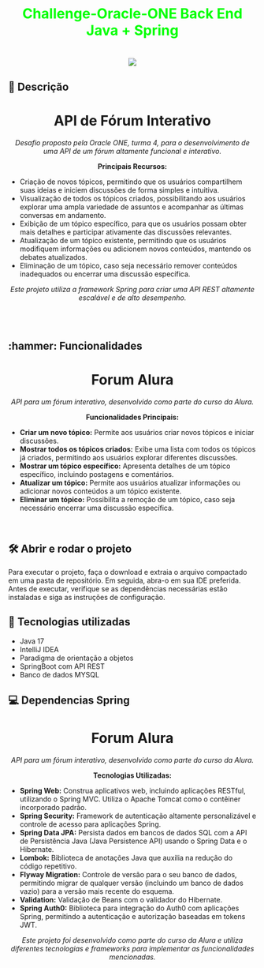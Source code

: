 <h1 align="center" style="color: #00FF00;">Challenge-Oracle-ONE Back End Java + Spring</h1>

<h1 align="center">

</h1>



<p align="center">
<img src="http://img.shields.io/static/v1?label=STATUS&message=%20EM-DESENVOLVIMENTO&color=GREEN&style=for-the-badge"/>
</p>
 
<h2 align="left"> 📖 Descrição </h2>




<h1 align="center">API de Fórum Interativo</h1>
<p align="center">
    <em>Desafio proposto pela Oracle ONE, turma 4, para o desenvolvimento de uma API de um fórum altamente funcional e interativo.</em>
</p>
<p align="center">
    <strong>Principais Recursos:</strong>
</p>
<ul>
    <li>Criação de novos tópicos, permitindo que os usuários compartilhem suas ideias e iniciem discussões de forma simples e intuitiva.</li>
    <li>Visualização de todos os tópicos criados, possibilitando aos usuários explorar uma ampla variedade de assuntos e acompanhar as últimas conversas em andamento.</li>
    <li>Exibição de um tópico específico, para que os usuários possam obter mais detalhes e participar ativamente das discussões relevantes.</li>
    <li>Atualização de um tópico existente, permitindo que os usuários modifiquem informações ou adicionem novos conteúdos, mantendo os debates atualizados.</li>
    <li>Eliminação de um tópico, caso seja necessário remover conteúdos inadequados ou encerrar uma discussão específica.</li>
</ul>
<p align="center">
    <em>Este projeto utiliza a framework Spring para criar uma API REST altamente escalável e de alto desempenho.</em>
</p>



<br><br>

<h2 align="left">:hammer: Funcionalidades</h2>

<h1 align="center">Forum Alura</h1>
<p align="center">
    <em>API para um fórum interativo, desenvolvido como parte do curso da Alura.</em>
</p>
<p align="center">
    <strong>Funcionalidades Principais:</strong>
</p>
<ul>
    <li><strong>Criar um novo tópico:</strong> Permite aos usuários criar novos tópicos e iniciar discussões.</li>
    <li><strong>Mostrar todos os tópicos criados:</strong> Exibe uma lista com todos os tópicos já criados, permitindo aos usuários explorar diferentes discussões.</li>
    <li><strong>Mostrar um tópico específico:</strong> Apresenta detalhes de um tópico específico, incluindo postagens e comentários.</li>
    <li><strong>Atualizar um tópico:</strong> Permite aos usuários atualizar informações ou adicionar novos conteúdos a um tópico existente.</li>
    <li><strong>Eliminar um tópico:</strong> Possibilita a remoção de um tópico, caso seja necessário encerrar uma discussão específica.</li>
</ul>


<br>
<h2>🛠️ Abrir e rodar o projeto</h2>

Para executar o projeto, faça o download e extraia o arquivo compactado em uma pasta de repositório. Em seguida, abra-o em sua IDE preferida. Antes de executar, verifique se as dependências necessárias estão instaladas e siga as instruções de configuração.

<h2> 🧑 Tecnologias utilizadas </h2>

- Java 17
- IntelliJ IDEA
- Paradigma de orientação a objetos
- SpringBoot com API REST
- Banco de dados MYSQL

<h2> 💻 Dependencias Spring </h2>
<h1 align="center">Forum Alura</h1>
<p align="center">
    <em>API para um fórum interativo, desenvolvido como parte do curso da Alura.</em>
</p>
<p align="center">
    <strong>Tecnologias Utilizadas:</strong>
</p>
<ul>
    <li>
        <strong>Spring Web:</strong> Construa aplicativos web, incluindo aplicações RESTful, utilizando o Spring MVC. Utiliza o Apache Tomcat como o contêiner incorporado padrão.
    </li>
    <li>
        <strong>Spring Security:</strong> Framework de autenticação altamente personalizável e controle de acesso para aplicações Spring.
    </li>
    <li>
        <strong>Spring Data JPA:</strong> Persista dados em bancos de dados SQL com a API de Persistência Java (Java Persistence API) usando o Spring Data e o Hibernate.
    </li>
    <li>
        <strong>Lombok:</strong> Biblioteca de anotações Java que auxilia na redução do código repetitivo.
    </li>
    <li>
        <strong>Flyway Migration:</strong> Controle de versão para o seu banco de dados, permitindo migrar de qualquer versão (incluindo um banco de dados vazio) para a versão mais recente do esquema.
    </li>
    <li>
        <strong>Validation:</strong> Validação de Beans com o validador do Hibernate.
    </li>
    <li>
        <strong>Spring Auth0:</strong> Biblioteca para integração do Auth0 com aplicações Spring, permitindo a autenticação e autorização baseadas em tokens JWT.
    </li>
</ul>
<p align="center">
    <em>Este projeto foi desenvolvido como parte do curso da Alura e utiliza diferentes tecnologias e frameworks para implementar as funcionalidades mencionadas.</em>
</p>
